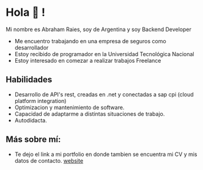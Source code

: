# Hola :wave: ! 
Mi nombre es Abraham Raies, soy de Argentina y soy Backend Developer

* Me encuentro trabajando en una empresa de seguros como desarrollador
* Estoy recibido de programador en la Universidad Tecnológica Nacional
* Estoy interesado en comezar a realizar trabajos Freelance

## Habilidades

* Desarrollo de API's rest, creadas en .net y conectadas a sap cpi (cloud platform integration)
* Optimizacion y mantenimiento de software.
* Capacidad de adaptarme a distintas situaciones de trabajo.
* Autodidacta.

## Más sobre mí:

* Te dejo el link a mi portfolio en donde tambien se encuentra mi CV y mis datos de contacto. [website](https://abrahamraies.github.io/Portfolio/#home)
